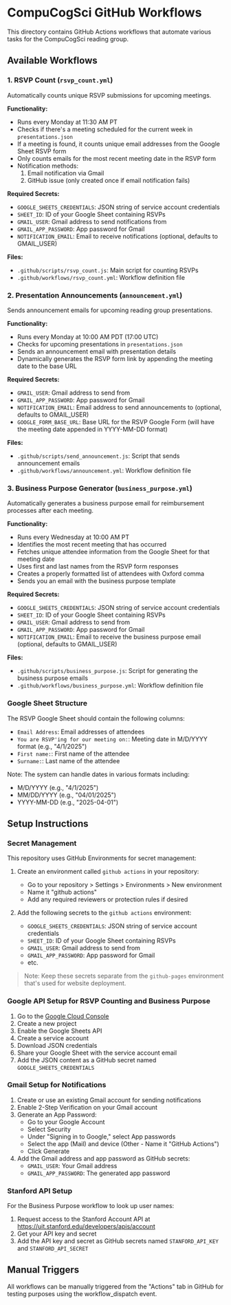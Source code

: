 # CompuCogSci GitHub Workflows

This directory contains GitHub Actions workflows that automate various tasks for the CompuCogSci reading group.

## Available Workflows

### 1. RSVP Count (`rsvp_count.yml`)

Automatically counts unique RSVP submissions for upcoming meetings.

**Functionality:**
- Runs every Monday at 11:30 AM PT
- Checks if there's a meeting scheduled for the current week in `presentations.json`
- If a meeting is found, it counts unique email addresses from the Google Sheet RSVP form
- Only counts emails for the most recent meeting date in the RSVP form
- Notification methods:
  1. Email notification via Gmail
  2. GitHub issue (only created once if email notification fails)

**Required Secrets:**
- `GOOGLE_SHEETS_CREDENTIALS`: JSON string of service account credentials
- `SHEET_ID`: ID of your Google Sheet containing RSVPs
- `GMAIL_USER`: Gmail address to send notifications from
- `GMAIL_APP_PASSWORD`: App password for Gmail
- `NOTIFICATION_EMAIL`: Email to receive notifications (optional, defaults to GMAIL_USER)

**Files:**
- `.github/scripts/rsvp_count.js`: Main script for counting RSVPs
- `.github/workflows/rsvp_count.yml`: Workflow definition file

### 2. Presentation Announcements (`announcement.yml`)

Sends announcement emails for upcoming reading group presentations.

**Functionality:**
- Runs every Monday at 10:00 AM PDT (17:00 UTC)
- Checks for upcoming presentations in `presentations.json`
- Sends an announcement email with presentation details
- Dynamically generates the RSVP form link by appending the meeting date to the base URL

**Required Secrets:**
- `GMAIL_USER`: Gmail address to send from
- `GMAIL_APP_PASSWORD`: App password for Gmail
- `NOTIFICATION_EMAIL`: Email address to send announcements to (optional, defaults to GMAIL_USER)
- `GOOGLE_FORM_BASE_URL`: Base URL for the RSVP Google Form (will have the meeting date appended in YYYY-MM-DD format)

**Files:**
- `.github/scripts/send_announcement.js`: Script that sends announcement emails
- `.github/workflows/announcement.yml`: Workflow definition file

### 3. Business Purpose Generator (`business_purpose.yml`)

Automatically generates a business purpose email for reimbursement processes after each meeting.

**Functionality:**
- Runs every Wednesday at 10:00 AM PT
- Identifies the most recent meeting that has occurred
- Fetches unique attendee information from the Google Sheet for that meeting date
- Uses first and last names from the RSVP form responses
- Creates a properly formatted list of attendees with Oxford comma
- Sends you an email with the business purpose template

**Required Secrets:**
- `GOOGLE_SHEETS_CREDENTIALS`: JSON string of service account credentials
- `SHEET_ID`: ID of your Google Sheet containing RSVPs
- `GMAIL_USER`: Gmail address to send from
- `GMAIL_APP_PASSWORD`: App password for Gmail
- `NOTIFICATION_EMAIL`: Email to receive the business purpose email (optional, defaults to GMAIL_USER)

**Files:**
- `.github/scripts/business_purpose.js`: Script for generating the business purpose emails
- `.github/workflows/business_purpose.yml`: Workflow definition file

### Google Sheet Structure

The RSVP Google Sheet should contain the following columns:
- `Email Address`: Email addresses of attendees
- `You are RSVP'ing for our meeting on:`: Meeting date in M/D/YYYY format (e.g., "4/1/2025")
- `First name:`: First name of the attendee
- `Surname:`: Last name of the attendee

Note: The system can handle dates in various formats including:
- M/D/YYYY (e.g., "4/1/2025")
- MM/DD/YYYY (e.g., "04/01/2025")
- YYYY-MM-DD (e.g., "2025-04-01")

## Setup Instructions

### Secret Management

This repository uses GitHub Environments for secret management:

1. Create an environment called `github actions` in your repository:
   - Go to your repository > Settings > Environments > New environment
   - Name it "github actions"
   - Add any required reviewers or protection rules if desired

2. Add the following secrets to the `github actions` environment:
   - `GOOGLE_SHEETS_CREDENTIALS`: JSON string of service account credentials
   - `SHEET_ID`: ID of your Google Sheet containing RSVPs
   - `GMAIL_USER`: Gmail address to send from
   - `GMAIL_APP_PASSWORD`: App password for Gmail
   - etc.

> Note: Keep these secrets separate from the `github-pages` environment that's used for website deployment.

### Google API Setup for RSVP Counting and Business Purpose

1. Go to the [Google Cloud Console](https://console.cloud.google.com/)
2. Create a new project
3. Enable the Google Sheets API
4. Create a service account
5. Download JSON credentials
6. Share your Google Sheet with the service account email
7. Add the JSON content as a GitHub secret named `GOOGLE_SHEETS_CREDENTIALS`

### Gmail Setup for Notifications

1. Create or use an existing Gmail account for sending notifications
2. Enable 2-Step Verification on your Gmail account
3. Generate an App Password:
   - Go to your Google Account
   - Select Security
   - Under "Signing in to Google," select App passwords
   - Select the app (Mail) and device (Other - Name it "GitHub Actions")
   - Click Generate
4. Add the Gmail address and app password as GitHub secrets:
   - `GMAIL_USER`: Your Gmail address
   - `GMAIL_APP_PASSWORD`: The generated app password

### Stanford API Setup

For the Business Purpose workflow to look up user names:

1. Request access to the Stanford Account API at https://uit.stanford.edu/developers/apis/account
2. Get your API key and secret
3. Add the API key and secret as GitHub secrets named `STANFORD_API_KEY` and `STANFORD_API_SECRET`

## Manual Triggers

All workflows can be manually triggered from the "Actions" tab in GitHub for testing purposes using the workflow_dispatch event.
